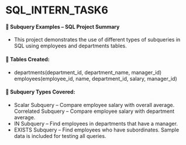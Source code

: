 # SQL_INTERN_TASK6
#### 📝 Subquery Examples – SQL Project Summary
- This project demonstrates the use of different types of subqueries in SQL using employees and departments tables.
#### 🔧 Tables Created:
- departments(department_id, department_name, manager_id)
 employees(employee_id, name, department_id, salary, manager_id)
#### 📌 Subquery Types Covered:
- Scalar Subquery – Compare employee salary with overall average.
 Correlated Subquery – Compare employee salary with department average.
- IN Subquery – Find employees in departments that have a manager.
- EXISTS Subquery – Find employees who have subordinates.
Sample data is included for testing all queries.

